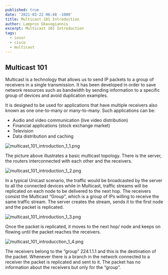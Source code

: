 ```yaml
---
published: true
date: '2021-03-22 06:48 -1000'
title: Multicast 101 Introduction
author: Lampros Gkavogiannis
excerpt: Multicast 101 Introduction
tags:
  - iosxr
  - cisco
  - multicast
---
```


## Multicast 101

Multicast is a technology that allows us to send IP packets to a group of receivers in a single transmission. It has been developed in order to save network resources such as bandwidth by sending information to a specific group of devices and avoid duplication examples.

It is designed to be used for applications that have multiple receivers also known as one one-to-many or many-to-many. Such applications can be:

- Audio and video communication (live video distribution)
- Financial applications (stock exchange market) 
- Television 
- Data distribution and caching 

![multicast_101_introduction_1_1.png]({{site.baseurl}}/images/multicast_101_introduction_1_1.png)

The picture above illustrates a basic multicast topology. There is the server, the routers interconnected with each other and the receivers.

![multicast_101_introduction_1_2.png]({{site.baseurl}}/images/multicast_101_introduction_1_2.png)

In a typical Unicast scenario, the traffic would be broadcasted by the server to all the connected devices while in Multicast, traffic streams will be replicated on each node to be delivered to the next hop. The receivers consist the Multicast “Group”, which is a group of IPs willing to receive the same traffic stream. The server creates the stream, sends it to the first node and the packet is replicated. 

![multicast_101_introduction_1_3.png]({{site.baseurl}}/images/multicast_101_introduction_1_3.png)

Once the packet is replicated, it moves to the next hop/ node and keeps on flowing until the packet reaches the receivers.

![multicast_101_introducction_1_4.png]({{site.baseurl}}/images/multicast_101_introducction_1_4.png)

The receivers belong to the “group” 224.1.1.1 and this is the destination of the packet. Whenever there is a branch in the network connected to a receiver the packet is replicated and sent to it. The packet has no information about the receivers but only for the “group”.
